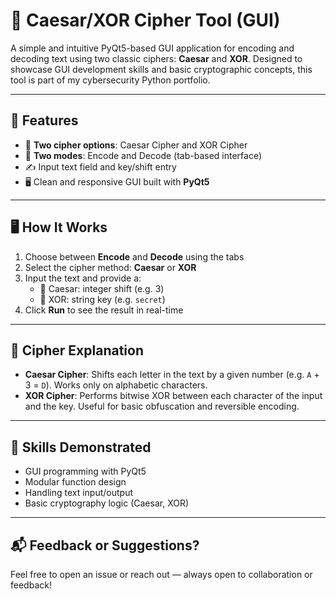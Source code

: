 # 🔐 Caesar/XOR Cipher Tool (GUI)

A simple and intuitive PyQt5-based GUI application for encoding and decoding text using two classic ciphers: **Caesar** and **XOR**. Designed to showcase GUI development skills and basic cryptographic concepts, this tool is part of my cybersecurity Python portfolio.

---

## 🧰 Features

- 🧩 **Two cipher options**: Caesar Cipher and XOR Cipher
- 📑 **Two modes**: Encode and Decode (tab-based interface)
- ✍️ Input text field and key/shift entry
- 🖥️ Clean and responsive GUI built with **PyQt5**

---

## 🖥️ How It Works

1. Choose between **Encode** and **Decode** using the tabs
2. Select the cipher method: **Caesar** or **XOR**
3. Input the text and provide a:
   - 🔢 Caesar: integer shift (e.g. 3)
   - 🔐 XOR: string key (e.g. `secret`)
4. Click **Run** to see the result in real-time

---

## 🧪 Cipher Explanation

- **Caesar Cipher**: Shifts each letter in the text by a given number (e.g. `A` + 3 = `D`). Works only on alphabetic characters.
- **XOR Cipher**: Performs bitwise XOR between each character of the input and the key. Useful for basic obfuscation and reversible encoding.

---

## 🧠 Skills Demonstrated

- GUI programming with PyQt5
- Modular function design
- Handling text input/output
- Basic cryptography logic (Caesar, XOR)

---

## 📬 Feedback or Suggestions?

Feel free to open an issue or reach out — always open to collaboration or feedback!

